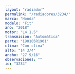 ```yaml
---
layout: "radiador"
permalink: "/radiadores/3234/"
marca: "Honda"
modelo: "Fit"
ano: "2018"
motor: "L4 1.5"
transmision: "Automática"
parte: "190105R1901"
clima: "Con clima"
alto: "14 3/4"
ancho: "27 9/16"
observaciones: ""
id: "3234"
---
```


